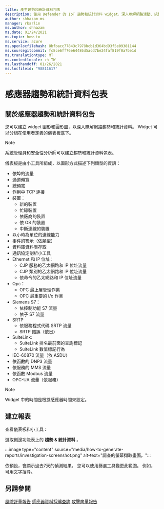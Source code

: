 ```yaml
---
title: 產生趨勢和統計資料包表
description: 使用 Defender 的 IoT 趨勢和統計資料 widget，深入瞭解網路活動、統計資料和趨勢。
author: shhazam-ms
manager: rkarlin
ms.author: shhazam
ms.date: 01/24/2021
ms.topic: how-to
ms.service: azure
ms.openlocfilehash: 8bfbacc77843c7978bcb1d364bd93f5e09381144
ms.sourcegitcommit: fc8ce6ff76e64486d5acd7be24faf819f0a7be1d
ms.translationtype: MT
ms.contentlocale: zh-TW
ms.lasthandoff: 01/26/2021
ms.locfileid: "98811617"
---
```

# <a name="sensor-trends-and-statistics-reports"></a>感應器趨勢和統計資料包表

## <a name="about-sensor-trends-and-statistics-reports"></a>關於感應器趨勢和統計資料包告

您可以建立 widget 圖形和圓形圖，以深入瞭解網路趨勢和統計資料。 Widget 可以分組在使用者定義的儀表板底下。

> [!NOTE]
> 系統管理員和安全性分析師可以建立趨勢和統計資料包表。

儀表板是由小工具所組成，以圖形方式描述下列類型的資訊：

- 依埠的流量
- 通道頻寬
- 總頻寬
- 作用中 TCP 連接
- 裝置：
  - 新的裝置
  - 忙碌裝置
  - 依廠商的裝置
  - 依 OS 的裝置
  - 中斷連線的裝置
- 以小時為單位的連線能力
- 事件的警示（依類型）
- 資料庫資料表存取
- 通訊協定剖析小工具
- Ethernet 和 IP 位址：
  - CJP 服務的乙太網路和 IP 位址流量
  - CJP 類別的乙太網路和 IP 位址流量
  - 依命令的乙太網路和 IP 位址流量
- Opc：
  - OPC 最上層管理作業
  - OPC 最重要的 i/o 作業
- Siemens S7：
  - 依控制功能 S7 流量
  - 依子 S7 流量
- SRTP
  - 依服務程式代碼 SRTP 流量
  - SRTP 錯誤（依日）
- SuiteLink:
  - SuiteLink 排名最前面的查詢標記
  - SuiteLink 數值標記行為
- IEC-60870 流量（依 ASDU）
- 依函數的 DNP3 流量
- 依服務的 MMS 流量
- 依函數 Modbus 流量
- OPC-UA 流量（依服務）

> [!NOTE]
>  Widget 中的時間是根據感應器時間來設定。

## <a name="create-reports"></a>建立報表

查看儀表板和小工具：

選取側邊功能表上的 **趨勢 & 統計資料** 。

:::image type="content" source="media/how-to-generate-reports/investigation-screenshot.png" alt-text="調查的螢幕擷取畫面。":::

依預設，會顯示過去7天的偵測結果。 您可以使用篩選工具變更此範圍。 例如，可用文字搜尋。

## <a name="see-also"></a>另請參閱

[風險評量報告](how-to-create-risk-assessment-reports.md) 
[感應器資料採礦查詢](how-to-create-data-mining-queries.md) 
[攻擊向量報告](how-to-create-attack-vector-reports.md)